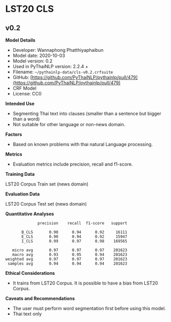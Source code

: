 # LST20 CLS
## v0.2
**Model Details**

- Developer: Wannaphong Phatthiyaphaibun
- Model date: 2020-10-03
- Model version: 0.2
- Used in PyThaiNLP version: 2.2.4 +
- Filename: `~/pythainlp-data/cls-v0.2.crfsuite`
- GitHub: [https://github.com/PyThaiNLP/pythainlp/pull/479](https://github.com/PyThaiNLP/pythainlp/pull/479)
- CRF Model
- License: CC0

**Intended Use**

- Segmenting Thai text into clauses (smaller than a sentence but bigger than a word)
- Not suitable for other language or non-news domain.

**Factors**

- Based on known problems with thai natural Language processing.

**Metrics**

- Evaluation metrics include precision, recall and f1-score.

**Training Data**

LST20 Corpus Train set (news domain)

**Evaluation Data**

LST20 Corpus Test set (news domain)

**Quantitative Analyses**

```
              precision    recall  f1-score   support

       B_CLS       0.90      0.94      0.92     16111
       E_CLS       0.90      0.94      0.92     15947
       I_CLS       0.99      0.97      0.98    169565

   micro avg       0.97      0.97      0.97    201623
   macro avg       0.93      0.95      0.94    201623
weighted avg       0.97      0.97      0.97    201623
 samples avg       0.94      0.94      0.94    201623
```
**Ethical Considerations**

- It trains from LST20 Corpus. It is possible to have a bias from LST20 Corpus.

**Caveats and Recommendations**

- The user must perform word segmentation first before using this model.
- Thai text only
